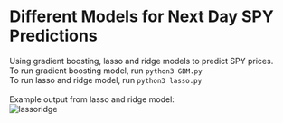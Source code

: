 # Different Models for Next Day SPY Predictions
Using gradient boosting, lasso and ridge models to predict SPY prices. \
To run gradient boosting model, run `python3 GBM.py` \
To run lasso and ridge model, run `python3 lasso.py` \
 \
Example output from lasso and ridge model: \
![lassoridge](https://github.com/user-attachments/assets/db0ce54f-765c-410e-b5ab-2a6af15b2709)
